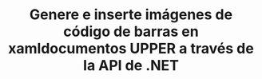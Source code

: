 ---
############################# Static ############################
layout: "auto-gen-gist"
draft: false
path: "es/assembly/net/barcode/xaml/"
otherformats: PDF HTML XPS TIFF MHTML TXT EPUB SVG PS PCL XML OXPS MD EML EMLX MSG 

############################# Head ############################
head_title: "Cree y agregue imágenes de códigos de barras en documentos y correos electrónicos a través de .NET"
head_description: "GroupDocs.Assembly .NET API permite a los desarrolladores generar e insertar dinámicamente imágenes de códigos de barras dentro de documentos (PDF DOC, DOCX, RTF, XLSX, CSV, PPTX) y mensajes de correo electrónico con facilidad."

############################# Header ############################
title: "Genere e inserte imágenes de código de barras en xamldocumentos UPPER a través de la API de .NET"
description: "GroupDocs.Assembly .NET brinda soporte completo para la creación, edición y adición de imágenes dinámicas de códigos de barras dentro de documentos XAML usando C# y VB.NET API."

######################### Download Button #######################
button:
    enable: true

############################# About ############################
about:
    enable: true
    title: "¿Cómo realizar la generación de imágenes de código de barras en documentos?"
    content: |
       Esta página ayudará a los usuarios a comprender y aprender cómo generar e insertar dinámicamente imágenes de códigos de barras en sus documentos y mensajes de correo electrónico dentro de C#, ASP.NET y otras aplicaciones relacionadas con .NET. GroupDocs.Assembly .NET es una API muy poderosa que brinda a los usuarios la capacidad de automatizar y generar informes en muchos formatos de archivo líderes dentro de sus propias aplicaciones .NET sin dependencias externas. Admite algunos formatos de archivo muy comunes, como PDF, HTML, correo electrónico de Outlook, Microsoft Office Word, hojas de cálculo de Excel, presentaciones de PowerPoint y diapositivas. Es totalmente compatible con algunas simbologías de códigos de barras lineales y 2D comunes. También puede personalizar fácilmente el tamaño de la imagen del código de barras, los colores frontal y posterior, la fuente y la ubicación del texto del código de barras, configurar la resolución de la imagen del código de barras y más. También admite la creación de documentos personalizados a partir de plantillas y datos obtenidos de varias fuentes, como bases de datos, XML, JSON, OData, objetos y más.

############################# content ############################
steps:
    enable: true
    block:
    - title_left: "Generación de Códigos de Barras en XAML Documentos vía .NET"
      content_left: |
       GroupDocs.Assembly .NET brinda soporte completo para agregar y administrar códigos de barras dentro de XAML documentos. El siguiente ejemplo de código C# .NET demuestra cómo generar e insertar imágenes de código de barras dentro de un documento XAML. 

      title_right: "Cómo usar imágenes de código de barras en XAML"
      content_right: |
        * Cree una instancia de [DocumentAssembler](https://apireference.groupdocs.com/assembly/net/groupdocs.assembly/documentassembler)
        * Llame al método [AssembleDocument](https://apireference.groupdocs.com/assembly/net/groupdocs.assembly.documentassembler/assembledocument/methods/1) con los siguientes parámetros
          * Stream para leer un documento de plantilla.
          * Stream para escribir el documento resultante.
          * Opciones adicionales para cargar y guardar documentos.
          * Información sobre objetos de origen de datos.

      gisthash: "8576f622912b355ce69966077033dcac"
      gistfile: "generate_barcodes_in_spreadsheets.cs"

    - title_left: "Establecer resolución de imagen de código de barras en XAML a través de .NET"
      content_left: |
       GroupDocs.Assembly .NET brinda soporte completo para agregar y administrar códigos de barras dentro de XAML documentos. Puede configurar fácilmente la resolución del código de barras con solo un par de líneas de código. El siguiente código permite a los usuarios establecer una resolución horizontal y vertical de 300 DPI. 

      title_right: "Resolución de código de barras mejorada en XAML"
      content_right: |
        * Cree una instancia de [DocumentAssembler](https://apireference.groupdocs.com/assembly/net/groupdocs.assembly/documentassembler)
        * Llame al método BarcodeSettings.Resolution para establecer la resolución de la imagen del código de barras en 300 DPI.

      gisthash: "9d8d743bd67b4bce5a4a7f1250deef26"
      gistfile: "set_barcode_image_resolution.cs"

    - title_left: "Requisitos del sistema"
      content_left: |
        Las API de GroupDocs.Assembly .NET son compatibles con todas las principales plataformas y sistemas operativos. Para obtener una guía completa de requisitos del sistema, visite [requisitos del sistema](https://docs.groupdocs.com/assembly/net/system-requirements/) Antes de ejecutar el código a continuación, asegúrese de tener los siguientes requisitos previos instalados en su sistema:
         * Sistemas Operativos: Microsoft Windows, Linux, Mac OS
         * Entorno de desarrollo: Visual Studio, Xamarin, MonoDevelop, etc.
         * Marcos: .NET Framework, .NET Standard, .NET Core, Mono
         * Obtenga la última versión de las API GroupDocs.Assembly .NET de [NuGet](https://www.nuget.org/packages/GroupDocs.Assembly/)
        
      title_right: "Por qué usar GroupDocs.Assembly"
      content_right: |
        * Permita a los usuarios crear documentos personalizados a partir de plantillas.
        * No se requiere software adicional para crear y automatizar documentos
        * Capacidad para generar un documento de salida basado en la fuente de datos
        * Insertar dinámicamente el contenido del documento en el informe
        * Adjunte dinámicamente archivos adjuntos de correo electrónico e inserte hipervínculos en informes
        * Eliminación automática de párrafos vacíos
        * Soporte completo para múltiples formatos de datos
        * Soporte de archivos adjuntos de correo electrónico dinámico

demos:
    enable: true
        

more_formats:
    enable: true


back_to_top:
    enable: true
---